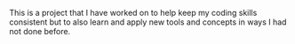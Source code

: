 This is a project that I have worked on to help keep my coding skills consistent but to also learn and apply new tools and concepts in ways I had not done before.
